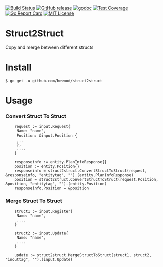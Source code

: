 [![Build Status](https://travis-ci.org/howood/struct2struct.svg?branch=master)](https://travis-ci.org/howood/struct2struct)
[![GitHub release](http://img.shields.io/github/release/howood/struct2struct.svg?style=flat-square)][release]
[![godoc](https://img.shields.io/badge/godoc-reference-blue.svg?style=flat-square)](http://godoc.org/github.com/howood/struct2struct)
[![Test Coverage](https://api.codeclimate.com/v1/badges/125c6df22df2c16470ce/test_coverage)](https://codeclimate.com/github/howood/struct2struct/test_coverage)
[![Go Report Card](https://goreportcard.com/badge/github.com/howood/struct2struct)](https://goreportcard.com/report/github.com/howood/struct2struct)
[![MIT License](http://img.shields.io/badge/license-MIT-blue.svg?style=flat-square)][license]

[release]: https://github.com/howood/struct2struct/releases
[license]: https://github.com/howood/struct2struct/blob/master/LICENSE

# Struct2Struct

Copy and merge between different structs

# Install

```
$ go get -u github.com/howood/struct2struct
```

# Usage

### Convert Struct To Struct

```
    request := input.Request{
     Name: "name",
     Position: &input.Position {
     ...
     },
     ....
    }

    responseinfo := entity.PlanInfoResponse{}
    position := entity.Position{}
    responseinfo = struct2struct.ConvertStructToStruct(request, &responseinfo, "entitytag", "").(entity.PlanInfoResponse)
    position = struct2struct.ConvertStructToStruct(request.Position, &position, "entitytag", "").(entity.Position)
    responseinfo.Position = &position

```

### Merge Struct To Struct

```
    struct1 := input.Register{
     Name: "name",
     ....
    }

    struct2 := input.Update{
     Name: "name",
     ....
    }

    update := struct2struct.MergeStructToStruct(struct1, struct2, "inouttag", "").(input.Update)

```
